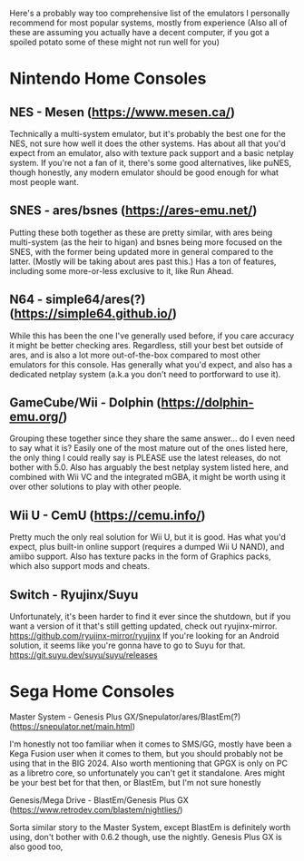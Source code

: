 Here's a probably way too comprehensive list of the emulators I personally recommend for most popular systems, mostly from experience
(Also all of these are assuming you actually have a decent computer, if you got a spoiled potato some of these might not run well for you)

# Nintendo Home Consoles


## NES - Mesen (https://www.mesen.ca/)

Technically a multi-system emulator, but it's probably the best one for the NES, not sure how well it does the other systems.
Has about all that you'd expect from an emulator, also with texture pack support and a basic netplay system. 
If you're not a fan of it, there's some good alternatives, like puNES, though honestly, any modern emulator should be good enough for what most people want.

## SNES - ares/bsnes (https://ares-emu.net/)

Putting these both together as these are pretty similar, with ares being multi-system (as the heir to higan) and bsnes being more focused on the SNES, 
with the former being updated more in general compared to the latter. (Mostly will be taking about ares past this.)
Has a ton of features, including some more-or-less exclusive to it, like Run Ahead.

## N64 - simple64/ares(?) (https://simple64.github.io/)

While this has been the one I've generally used before, if you care accuracy it might be better checking ares. 
Regardless, still your best bet outside of ares, and is also a lot more out-of-the-box compared to most other emulators for this console.
Has generally what you'd expect, and also has a dedicated netplay system (a.k.a you don't need to portforward to use it).

## GameCube/Wii - Dolphin (https://dolphin-emu.org/)

Grouping these together since they share the same answer... do I even need to say what it is?
Easily one of the most mature out of the ones listed here, the only thing I could really say is PLEASE use the latest releases, do not bother with 5.0.
Also has arguably the best netplay system listed here, and combined with Wii VC and the integrated mGBA, 
it might be worth using it over other solutions to play with other people.

## Wii U - CemU (https://cemu.info/)

Pretty much the only real solution for Wii U, but it is good.
Has what you'd expect, plus built-in online support (requires a dumped Wii U NAND), and amiibo support.
Also has texture packs in the form of Graphics packs, which also support mods and cheats.

## Switch - Ryujinx/Suyu

Unfortunately, it's been harder to find it ever since the shutdown, 
but if you want a version of it that's still getting updated, check out ryujinx-mirror.
https://github.com/ryujinx-mirror/ryujinx
If you're looking for an Android solution, it seems like you're gonna have to go to Suyu for that.
https://git.suyu.dev/suyu/suyu/releases




# Sega Home Consoles


Master System - Genesis Plus GX/Snepulator/ares/BlastEm(?) (https://snepulator.net/main.html)

I'm honestly not too familiar when it comes to SMS/GG, mostly have been a Kega Fusion user when it comes to them, 
but you should probably not be using that in the BIG 2024.
Also worth mentioning that GPGX is only on PC as a libretro core, so unfortunately you can't get it standalone.
Ares might be your best bet for that then, or BlastEm, but I'm not sure honestly

Genesis/Mega Drive - BlastEm/Genesis Plus GX (https://www.retrodev.com/blastem/nightlies/)

Sorta similar story to the Master System, except BlastEm is definitely worth using, don't bother with 0.6.2 though, use the nightly.
Genesis Plus GX is also good too,